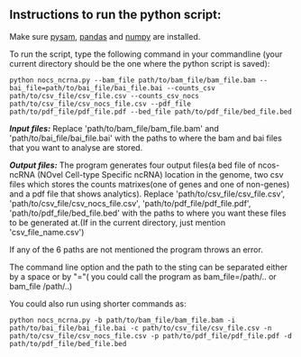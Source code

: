 
## **Instructions to run the python script:**

Make sure [pysam](https://pysam.readthedocs.io/en/latest/installation.html), [pandas](https://pandas.pydata.org/pandas-docs/stable/getting_started/install.html) and [numpy](https://pypi.org/project/numpy/) are installed.

To run the script, type the following command in your commandline (your current directory should be the one where the python script is saved):

```
python nocs_ncrna.py --bam_file path/to/bam_file/bam_file.bam --bai_file=path/to/bai_file/bai_file.bai --counts_csv path/to/csv_file/csv_file.csv --counts_csv_nocs  path/to/csv_file/csv_nocs_file.csv --pdf_file path/to/pdf_file/pdf_file.pdf --bed_file path/to/pdf_file/bed_file.bed

```

***Input files:***
Replace 'path/to/bam_file/bam_file.bam' and 'path/to/bai_file/bai_file.bai' with the paths to where the bam and bai files that you want to analyse are stored.

***Output files:***
The program generates four output files(a bed file of ncos-ncRNA (NOvel Cell-type Specific ncRNA) location in the genome, two csv files which stores the counts matrixes(one of genes and one of non-genes) and a pdf file that shows analytics). Replace 'path/to/csv_file/csv_file.csv', 'path/to/csv_file/csv_nocs_file.csv', 'path/to/pdf_file/pdf_file.pdf', 'path/to/pdf_file/bed_file.bed' with the paths to where you want these files to be generated at.(If in the current directory, just mention 'csv_file_name.csv')

If any of the 6 paths are not mentioned the program throws an error.

The command line option and the path to the sting can be separated either by a space or by "="( you could call the program as bam_file=/path/.. or bam_file /path/..)

You could also run using shorter commands as:
```
python nocs_ncrna.py -b path/to/bam_file/bam_file.bam -i path/to/bai_file/bai_file.bai -c path/to/csv_file/csv_file.csv -n path/to/csv_file/csv_nocs_file.csv -p path/to/pdf_file/pdf_file.pdf -d path/to/pdf_file/bed_file.bed

```
